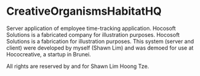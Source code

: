CreativeOrganismsHabitatHQ
==========================

Server application of employee time-tracking application. 
Hocosoft Solutions is a fabricated company for illustration purposes. Hocosoft Solutions is a fabrication for illustration purposes.
This system (server and client) were developed by myself (Shawn Lim) and was demoed for use at Hococreative, a startup in Brunei. 

All rights are reserved by and for Shawn Lim Hoong Tze.
